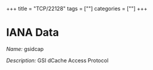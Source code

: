 +++
title = "TCP/22128"
tags = [""]
categories = [""]
+++

# IANA Data

_Name:_ gsidcap

_Description:_ GSI dCache Access Protocol

